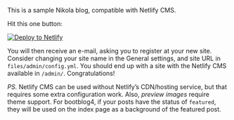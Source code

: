 This is a sample Nikola blog, compatible with Netlify CMS.

Hit this one button:

[![Deploy to Netlify](https://www.netlify.com/img/deploy/button.svg)](https://app.netlify.com/start/deploy?repository=https://github.com/orsenthil/nikola-netlify-cms&stack=cms)

You will then receive an e-mail, asking you to register at your new site. Consider changing your site name in the General settings, and site URL in `files/admin/config.yml`. You should end up with a site with the Netlify CMS available in `/admin/`. Congratulations!

*PS.* Netlify CMS can be used without Netlify’s CDN/hosting service, but that requires some extra configuration work. Also, *preview images* require theme support. For bootblog4, if your posts have the status of `featured`, they will be used on the index page as a background of the featured post.
